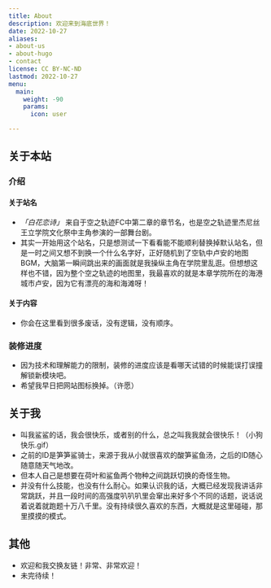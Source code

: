 ```yaml
---
title: About
description: 欢迎来到海底世界！
date: 2022-10-27
aliases:
- about-us
- about-hugo
- contact
license: CC BY-NC-ND
lastmod: 2022-10-27
menu:
  main:
    weight: -90
    params:
      icon: user

---
```

## 关于本站

### 介绍

#### 关于站名

* _「白花恋诗」_ 来自于空之轨迹FC中第二章的章节名，也是空之轨迹里杰尼丝王立学院文化祭中主角参演的一部舞台剧。
* 其实一开始用这个站名，只是想测试一下看看能不能顺利替换掉默认站名，但是一时之间又想不到换一个什么名字好，正好随机到了空轨中卢安的地图BGM，大脑第一瞬间跳出来的画面就是我操纵主角在学院里乱逛。但想想这样也不错，因为整个空之轨迹的地图里，我最喜欢的就是本章学院所在的海港城市卢安，因为它有漂亮的海和海滩呀！

#### 关于内容

* 你会在这里看到很多废话，没有逻辑，没有顺序。

### 装修进度

* 因为技术和理解能力的限制，装修的进度应该是看哪天试错的时候能误打误撞解锁新模块吧。
* 希望我早日把网站图标换掉。（许愿）

## 关于我

* 叫我鲨鲨的话，我会很快乐，或者别的什么，总之叫我我就会很快乐！（小狗快乐.gif）
* 之前的ID是笋笋鲨骑士，来源于我从小就很喜欢的酸笋鲨鱼汤，之后的ID随心随意随天气地改。
* 但本人自己是想要在荷叶和鲨鱼两个物种之间跳跃切换的奇怪生物。
* 并没有什么技能，也没有什么耐心。如果认识我的话，大概已经发现我讲话非常跳跃，并且一段时间的高强度叭叭叭里会窜出来好多个不同的话题，说话说着说着就跑题十万八千里。没有持续很久喜欢的东西，大概就是这里碰碰，那里摸摸的模式。

## 其他

* 欢迎和我交换友链！非常、非常欢迎！
* 未完待续！